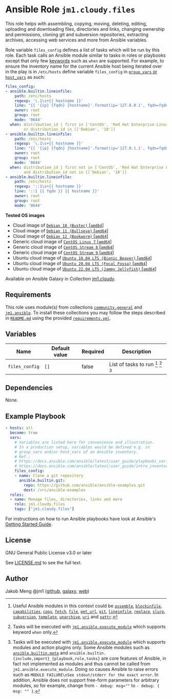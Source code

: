 # Ansible Role `jm1.cloudy.files`

This role helps with assembling, copying, moving, deleting, editing, uploading and downloading files, directories and
links, changing ownership and permissions, cloning git and subversion repositories, extracting archives, accessing web
services and more from Ansible variables.

Role variable `files_config` defines a list of tasks which will be run by this role. Each task calls an Ansible module
similar to tasks in roles or playbooks except that only few [keywords][playbooks-keywords] such as `when` are supported.
For example, to ensure the inventory name for the current Ansible host being iterated over in the play is in
`/etc/hosts` define variable `files_config` in [`group_vars` or `host_vars`][ansible-inventory] as such:

```yml
files_config:
- ansible.builtin.lineinfile:
    path: /etc/hosts
    regexp: '\.1\s+{{ hostname }}'
    line: "{{ '{ip} {fqdn} {hostname}'.format(ip='127.0.0.1', fqdn=fqdn, hostname=hostname) }}"
    owner: root
    group: root
    mode: '0644'
  when: distribution_id | first in ['CentOS', 'Red Hat Enterprise Linux']
        or distribution_id in [['Debian', '10']]
- ansible.builtin.lineinfile:
    path: /etc/hosts
    regexp: '\.1\s+{{ hostname }}'
    line: "{{ '{ip} {fqdn} {hostname}'.format(ip='127.0.1.1', fqdn=fqdn, hostname=hostname) }}"
    owner: root
    group: root
    mode: '0644'
  when: distribution_id | first not in ['CentOS', 'Red Hat Enterprise Linux']
        and distribution_id not in [['Debian', '10']]
- ansible.builtin.lineinfile:
    path: /etc/hosts
    regexp: '::1\s+{{ hostname }}'
    line: '::1 {{ fqdn }} {{ hostname }}'
    owner: root
    group: root
    mode: '0644'
```

[ansible-inventory]: https://docs.ansible.com/ansible/latest/user_guide/intro_inventory.html
[playbooks-keywords]: https://docs.ansible.com/ansible/latest/reference_appendices/playbooks_keywords.html

**Tested OS images**
- Cloud image of [`Debian 10 (Buster)` \[`amd64`\]](https://cdimage.debian.org/cdimage/openstack/current/)
- Cloud image of [`Debian 11 (Bullseye)` \[`amd64`\]](https://cdimage.debian.org/images/cloud/bullseye/latest/)
- Cloud image of [`Debian 12 (Bookworm)` \[`amd64`\]](https://cdimage.debian.org/images/cloud/bookworm/)
- Generic cloud image of [`CentOS Linux 7` \[`amd64`\]](https://cloud.centos.org/centos/7/images/)
- Generic cloud image of [`CentOS Stream 8` \[`amd64`\]](https://cloud.centos.org/centos/8-stream/x86_64/images/)
- Generic cloud image of [`CentOS Stream 9` \[`amd64`\]](https://cloud.centos.org/centos/9-stream/x86_64/images/)
- Ubuntu cloud image of [`Ubuntu 18.04 LTS (Bionic Beaver)` \[`amd64`\]](https://cloud-images.ubuntu.com/bionic/current/)
- Ubuntu cloud image of [`Ubuntu 20.04 LTS (Focal Fossa)` \[`amd64`\]](https://cloud-images.ubuntu.com/focal/)
- Ubuntu cloud image of [`Ubuntu 22.04 LTS (Jammy Jellyfish)` \[`amd64`\]](https://cloud-images.ubuntu.com/jammy/)

Available on Ansible Galaxy in Collection [jm1.cloudy](https://galaxy.ansible.com/jm1/cloudy).

## Requirements

This role uses module(s) from collections [`community.general`][galaxy-community-general] and [`jm1.ansible`][
galaxy-jm1-ansible]. To install these collections you may follow the steps described in [`README.md`][jm1-cloudy-readme]
using the provided [`requirements.yml`][jm1-cloudy-requirements].

[galaxy-community-general]: https://galaxy.ansible.com/community/general
[galaxy-jm1-ansible]: https://galaxy.ansible.com/jm1/ansible
[jm1-cloudy-readme]: ../../README.md
[jm1-cloudy-requirements]: ../../requirements.yml

## Variables

| Name           | Default value | Required | Description |
| -------------- | ------------- | -------- | ----------- |
| `files_config` | `[]`          | false    | List of tasks to run [^example-modules] [^supported-keywords] [^supported-modules] |

[^supported-modules]: Tasks will be executed with [`jm1.ansible.execute_module`][jm1-ansible-execute-module] which
supports modules and action plugins only. Some Ansible modules such as [`ansible.builtin.meta`][ansible-builtin-meta]
and `ansible.builtin.{include,import}_{playbook,role,tasks}` are core features of Ansible, in fact not implemented as
modules and thus cannot be called from `jm1.ansible.execute_module`. Doing so causes Ansible to raise errors such as
`MODULE FAILURE\nSee stdout/stderr for the exact error`. In addition, Ansible does not support free-form parameters
for arbitrary modules, so for example, change from `- debug: msg=""` to `- debug: { msg: "" }`.

[^supported-keywords]: Tasks will be executed with [`jm1.ansible.execute_module`][jm1-ansible-execute-module] which
supports keyword `when` only.

[^example-modules]: Useful Ansible modules in this context could be [`assemble`][ansible-builtin-assemble],
[`blockinfile`][ansible-builtin-blockinfile], [`capabilities`][community-general-capabilities], [`copy`][
ansible-builtin-copy], [`fetch`][ansible-builtin-fetch], [`file`][ansible-builtin-file], [`get_url`][
ansible-builtin-get-url], [`git`][ansible-builtin-git], [`lineinfile`][ansible-builtin-lineinfile], [`replace`][
ansible-builtin-replace], [`slurp`][ansible-builtin-slurp], [`subversion`][ansible-builtin-subversion], [`template`][
ansible-builtin-template], [`unarchive`][ansible-builtin-unarchive], [`uri`][ansible-builtin-uri] and [`xattr`][
community-general-xattr].

[ansible-builtin-assemble]: https://docs.ansible.com/ansible/latest/collections/ansible/builtin/assemble_module.html
[ansible-builtin-blockinfile]: https://docs.ansible.com/ansible/latest/collections/ansible/builtin/blockinfile_module.html
[ansible-builtin-copy]: https://docs.ansible.com/ansible/latest/collections/ansible/builtin/copy_module.html
[ansible-builtin-fetch]: https://docs.ansible.com/ansible/latest/collections/ansible/builtin/fetch_module.html
[ansible-builtin-file]: https://docs.ansible.com/ansible/latest/collections/ansible/builtin/file_module.html
[ansible-builtin-get-url]: https://docs.ansible.com/ansible/latest/collections/ansible/builtin/get_url_module.html
[ansible-builtin-git]: https://docs.ansible.com/ansible/latest/collections/ansible/builtin/git_module.html
[ansible-builtin-lineinfile]: https://docs.ansible.com/ansible/latest/collections/ansible/builtin/lineinfile_module.html
[ansible-builtin-meta]: https://docs.ansible.com/ansible/latest/collections/ansible/builtin/meta_module.html
[ansible-builtin-replace]: https://docs.ansible.com/ansible/latest/collections/ansible/builtin/replace_module.html
[ansible-builtin-slurp]: https://docs.ansible.com/ansible/latest/collections/ansible/builtin/slurp_module.html
[ansible-builtin-subversion]: https://docs.ansible.com/ansible/latest/collections/ansible/builtin/subversion_module.html
[ansible-builtin-template]: https://docs.ansible.com/ansible/latest/collections/ansible/builtin/template_module.html
[ansible-builtin-unarchive]: https://docs.ansible.com/ansible/latest/collections/ansible/builtin/unarchive_module.html
[ansible-builtin-uri]: https://docs.ansible.com/ansible/latest/collections/ansible/builtin/uri_module.html
[community-general-capabilities]: https://docs.ansible.com/ansible/latest/collections/community/general/capabilities_module.html
[community-general-xattr]: https://docs.ansible.com/ansible/latest/collections/community/general/xattr_module.html
[jm1-ansible-execute-module]: https://github.com/JM1/ansible-collection-jm1-ansible/blob/master/plugins/modules/execute_module.py

## Dependencies

None.

## Example Playbook

```yml
- hosts: all
  become: true
  vars:
    # Variables are listed here for convenience and illustration.
    # In a production setup, variables would be defined e.g. in
    # group_vars and/or host_vars of an Ansible inventory.
    # Ref.:
    # https://docs.ansible.com/ansible/latest/user_guide/playbooks_variables.html
    # https://docs.ansible.com/ansible/latest/user_guide/intro_inventory.html
    files_config:
    - name: Clone a git repository
      ansible.builtin.git:
        repo: https://github.com/ansible/ansible-examples.git
        dest: /src/ansible-examples
  roles:
  - name: Manage files, directories, links and more
    role: jm1.cloudy.files
    tags: ["jm1.cloudy.files"]
```

For instructions on how to run Ansible playbooks have look at Ansible's
[Getting Started Guide](https://docs.ansible.com/ansible/latest/network/getting_started/first_playbook.html).

## License

GNU General Public License v3.0 or later

See [LICENSE.md](../../LICENSE.md) to see the full text.

## Author

Jakob Meng
@jm1 ([github](https://github.com/jm1), [galaxy](https://galaxy.ansible.com/jm1), [web](http://www.jakobmeng.de))
